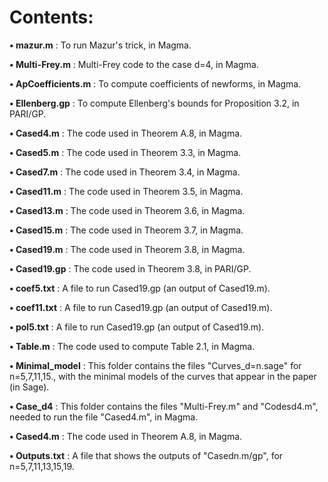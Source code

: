 # Contents:

**• mazur.m** : To run Mazur's trick, in Magma.

**• Multi-Frey.m** : Multi-Frey code to the case d=4,  in Magma.

**• ApCoefficients.m** : To compute coefficients of newforms, in Magma.

**• Ellenberg.gp** : To compute Ellenberg's bounds for Proposition 3.2, in PARI/GP.

**• Cased4.m** :  The code used in Theorem A.8, in Magma.

**• Cased5.m** :  The code used in Theorem 3.3, in Magma.

**• Cased7.m** :  The code used in Theorem 3.4, in Magma.

**• Cased11.m** :  The code used in Theorem 3.5, in Magma.

**• Cased13.m** :  The code used in Theorem 3.6, in Magma.

**• Cased15.m** :  The code used in Theorem 3.7, in Magma.

**• Cased19.m** :  The code used in Theorem 3.8, in Magma.

**• Cased19.gp** :  The code used in Theorem 3.8, in PARI/GP.

**• coef5.txt** :  A file to run Cased19.gp (an output of Cased19.m).

**• coef11.txt** :  A file to run Cased19.gp (an output of Cased19.m).

**• pol5.txt** : A file to run Cased19.gp (an output of Cased19.m).

**• Table.m** :  The code used to compute Table 2.1, in Magma.

**• Minimal_model** :  This folder contains the files "Curves_d=n.sage" for n=5,7,11,15., with the minimal models of the curves that appear in the paper (in Sage).

**• Case_d4** :  This folder contains the files "Multi-Frey.m" and "Codesd4.m", needed to run the file "Cased4.m", in Magma.

**• Cased4.m** : The code used in Theorem A.8, in Magma.

**• Outputs.txt** :  A file that shows the outputs of "Casedn.m/gp", for n=5,7,11,13,15,19. 
